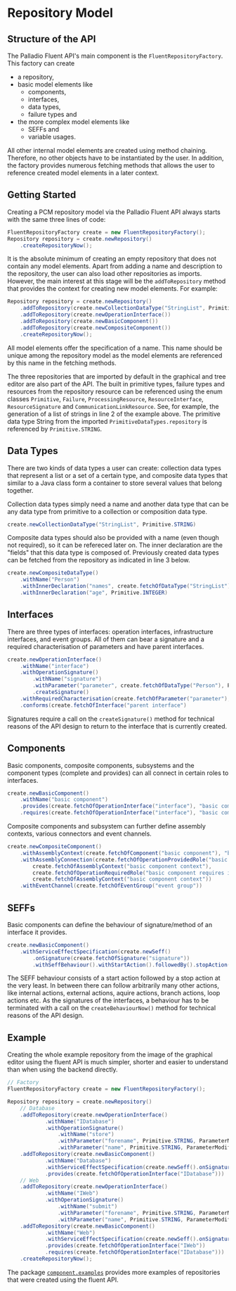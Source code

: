 # Repository Model
## Structure of the API
The Palladio Fluent API's main component is the ```FluentRepositoryFactory```. This factory can create
* a repository,
* basic model elements like
    * components,
    * interfaces,
    * data types,
    * failure types and
* the more complex model elements like
    * SEFFs and
    * variable usages.
    
All other internal model elements are created using method chaining. Therefore, no other objects have to be instantiated by the user. In addition, the factory provides numerous fetching methods that allows the user to reference created model elements in a later context.


## Getting Started
Creating a PCM repository model via the Palladio Fluent API always starts with the same three lines of code:
```java
FluentRepositoryFactory create = new FluentRepositoryFactory();
Repository repository = create.newRepository()
	.createRepositoryNow();
```
It is the absolute minimum of creating an empty repository that does not contain any model elements. Apart from adding a name and description to the repository, the user can also load other repositories as imports. However, the main interest at this stage will be the ```addToRepository``` method that provides the context for creating new model elements.
For example:
```java
Repository repository = create.newRepository()
	.addToRepository(create.newCollectionDataType("StringList", Primitive.STRING))
	.addToRepository(create.newOperationInterface())
	.addToRepository(create.newBasicComponent())
	.addToRepository(create.newCompositeComponent())
	.createRepositoryNow();
```
All model elements offer the specification of a name. This name should be unique among the repository model as the model elements are referenced by this name in the fetching methods.

The three repositories that are imported by default in the graphical and tree editor are also part of the API. The built in primitive types, failure types and resources from the repository resource can be referenced using the enum classes ```Primitive```, ```Failure```, ```ProcessingResource```, ```ResourceInterface```, ```ResourceSignature``` and ```CommunicationLinkResource```. See, for example, the generation of a list of strings in line 2 of the example above. The primitive data type String from the imported ```PrimitiveDataTypes.repository``` is referenced by ```Primitive.STRING```.


## Data Types
There are two kinds of data types a user can create: collection data types that represent a list or a set of a certain type, and composite data types that similar to a Java class form a container to store several values that belong together.

Collection data types simply need a name and another data type that can be any data type from primitive to a collection or composition data type.
```java
create.newCollectionDataType("StringList", Primitive.STRING)
```
Composite data types should also be provided with a name (even though not required), so it can be refereced later on. The inner declaration are the "fields" that this data type is composed of. Previously created data types can be fetched from the repository as indicated in line 3 below.
```java
create.newCompositeDataType()
	.withName("Person")
	.withInnerDeclaration("names", create.fetchOfDataType("StringList"))
	.withInnerDeclaration("age", Primitive.INTEGER)
```

## Interfaces
There are three types of interfaces: operation interfaces, infrastructure interfaces, and event groups. All of them can bear a signature and a required characterisation of parameters and have parent interfaces.
```java
create.newOperationInterface()
	.withName("interface")
	.withOperationSignature()
		.withName("signature")
		.withParameter("parameter", create.fetchOfDataType("Person"), ParameterModifier.IN)
		.createSignature()
	.withRequiredCharacterisation(create.fetchOfParameter("parameter"), VariableCharacterisationType.STRUCTURE)
	.conforms(create.fetchOfInterface("parent interface")
```
Signatures require a call on the ```createSignature()``` method for technical reasons of the API design to return to the interface that is currently created.


## Components
Basic components, composite components, subsystems and the component types (complete and provides) can all connect in certain roles to interfaces.
```java
create.newBasicComponent()
	.withName("basic component")
	.provides(create.fetchOfOperationInterface("interface"), "basic component provides interface")
	.requires(create.fetchOfOperationInterface("interface"), "basic component requires interface")
```

Composite components and subsystem can further define assembly contexts, various connectors and event channels.
```java
create.newCompositeComponent()
	.withAssemblyContext(create.fetchOfComponent("basic component"), "basic component context")
	.withAssemblyConnection(create.fetchOfOperationProvidedRole("basic component provides interface"),
		create.fetchOfAssemblyContext("basic component context"),
		create.fetchOfOperationRequiredRole("basic component requires interface"),
		create.fetchOfAssemblyContext("basic component context"))
	.withEventChannel(create.fetchOfEventGroup("event group"))
```

## SEFFs
Basic components can define the behaviour of signature/method of an interface it provides.
```java
create.newBasicComponent()
	.withServiceEffectSpecification(create.newSeff()
		.onSignature(create.fetchOfSignature("signature"))
		.withSeffBehaviour().withStartAction().followedBy().stopAction().createBehaviourNow()))
```
The SEFF behaviour consists of a start action followed by a stop action at the very least. In between there can follow arbitrarily many other actions, like internal actions, external actions, aquire actions, branch actions, loop actions etc. As the signatures of the interfaces, a behaviour has to be terminated with a call on the ```createBehaviourNow()``` method for technical reasons of the API design.

## Example
Creating the whole example repository from the image of the graphical editor using the fluent API is much simpler, shorter and easier to understand than when using the backend directly.

```java
// Factory
FluentRepositoryFactory create = new FluentRepositoryFactory();

Repository repository = create.newRepository()
	// Database
	.addToRepository(create.newOperationInterface()
			.withName("IDatabase")
			.withOperationSignature()
				.withName("store")
				.withParameter("forename", Primitive.STRING, ParameterModifier.NONE)
				.withParameter("name", Primitive.STRING, ParameterModifier.NONE).createSignature())
	.addToRepository(create.newBasicComponent()
			.withName("Database")
			.withServiceEffectSpecification(create.newSeff().onSignature(create.fetchOfSignature("store")))
			.provides(create.fetchOfOperationInterface("IDatabase")))
	// Web
	.addToRepository(create.newOperationInterface()
			.withName("IWeb")
			.withOperationSignature()
				.withName("submit")
				.withParameter("forename", Primitive.STRING, ParameterModifier.NONE)
				.withParameter("name", Primitive.STRING, ParameterModifier.NONE).createSignature())
	.addToRepository(create.newBasicComponent()
			.withName("Web")
			.withServiceEffectSpecification(create.newSeff().onSignature(create.fetchOfSignature("submit")))
			.provides(create.fetchOfOperationInterface("IWeb"))
			.requires(create.fetchOfOperationInterface("IDatabase")))
	.createRepositoryNow();
```
The package [```component.examples```](../bundles/org.palladiosimulator.generator.fluent_api/src/component/examples) provides more examples of repositories that were created using the fluent API.
